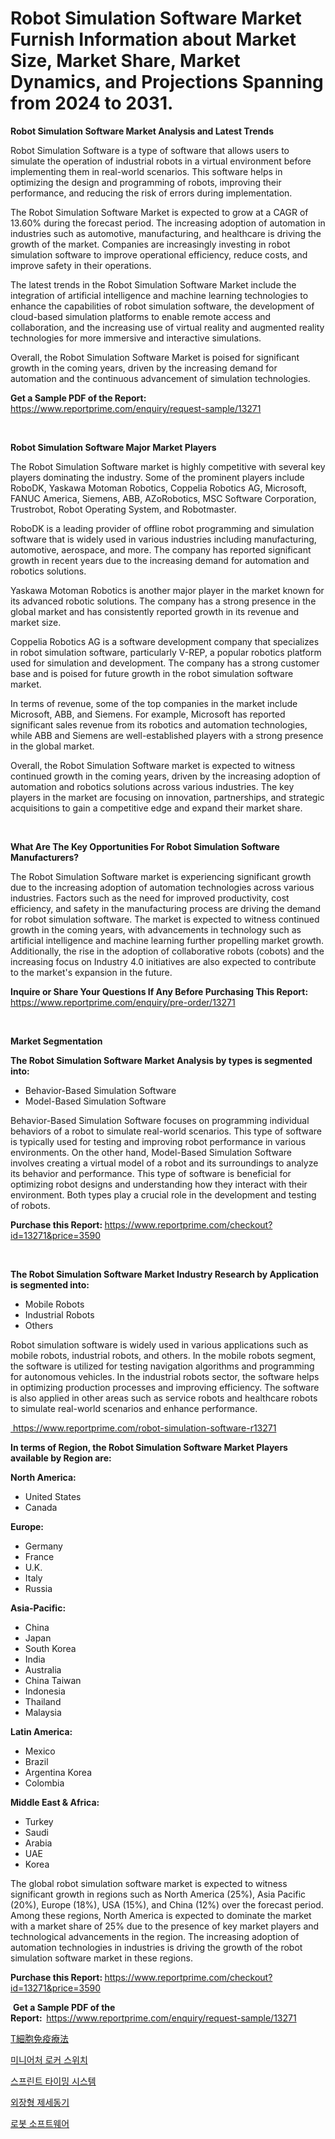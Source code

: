 <p><h1>Robot Simulation Software Market Furnish Information about Market Size, Market Share, Market Dynamics, and Projections Spanning from 2024 to 2031.</h1></p><p><strong>Robot Simulation Software Market Analysis and Latest Trends</strong></p>
<p><p>Robot Simulation Software is a type of software that allows users to simulate the operation of industrial robots in a virtual environment before implementing them in real-world scenarios. This software helps in optimizing the design and programming of robots, improving their performance, and reducing the risk of errors during implementation.</p><p>The Robot Simulation Software Market is expected to grow at a CAGR of 13.60% during the forecast period. The increasing adoption of automation in industries such as automotive, manufacturing, and healthcare is driving the growth of the market. Companies are increasingly investing in robot simulation software to improve operational efficiency, reduce costs, and improve safety in their operations.</p><p>The latest trends in the Robot Simulation Software Market include the integration of artificial intelligence and machine learning technologies to enhance the capabilities of robot simulation software, the development of cloud-based simulation platforms to enable remote access and collaboration, and the increasing use of virtual reality and augmented reality technologies for more immersive and interactive simulations.</p><p>Overall, the Robot Simulation Software Market is poised for significant growth in the coming years, driven by the increasing demand for automation and the continuous advancement of simulation technologies.</p></p>
<p><strong>Get a Sample PDF of the Report:&nbsp;</strong> <a href="https://www.reportprime.com/enquiry/request-sample/13271">https://www.reportprime.com/enquiry/request-sample/13271</a></p>
<p>&nbsp;</p>
<p><strong>Robot Simulation Software Major Market Players</strong></p>
<p><p>The Robot Simulation Software market is highly competitive with several key players dominating the industry. Some of the prominent players include RoboDK, Yaskawa Motoman Robotics, Coppelia Robotics AG, Microsoft, FANUC America, Siemens, ABB, AZoRobotics, MSC Software Corporation, Trustrobot, Robot Operating System, and Robotmaster.</p><p>RoboDK is a leading provider of offline robot programming and simulation software that is widely used in various industries including manufacturing, automotive, aerospace, and more. The company has reported significant growth in recent years due to the increasing demand for automation and robotics solutions.</p><p>Yaskawa Motoman Robotics is another major player in the market known for its advanced robotic solutions. The company has a strong presence in the global market and has consistently reported growth in its revenue and market size.</p><p>Coppelia Robotics AG is a software development company that specializes in robot simulation software, particularly V-REP, a popular robotics platform used for simulation and development. The company has a strong customer base and is poised for future growth in the robot simulation software market.</p><p>In terms of revenue, some of the top companies in the market include Microsoft, ABB, and Siemens. For example, Microsoft has reported significant sales revenue from its robotics and automation technologies, while ABB and Siemens are well-established players with a strong presence in the global market.</p><p>Overall, the Robot Simulation Software market is expected to witness continued growth in the coming years, driven by the increasing adoption of automation and robotics solutions across various industries. The key players in the market are focusing on innovation, partnerships, and strategic acquisitions to gain a competitive edge and expand their market share.</p></p>
<p>&nbsp;</p>
<p><strong>What Are The Key Opportunities For Robot Simulation Software Manufacturers?</strong></p>
<p><p>The Robot Simulation Software market is experiencing significant growth due to the increasing adoption of automation technologies across various industries. Factors such as the need for improved productivity, cost efficiency, and safety in the manufacturing process are driving the demand for robot simulation software. The market is expected to witness continued growth in the coming years, with advancements in technology such as artificial intelligence and machine learning further propelling market growth. Additionally, the rise in the adoption of collaborative robots (cobots) and the increasing focus on Industry 4.0 initiatives are also expected to contribute to the market's expansion in the future.</p></p>
<p><strong>Inquire or Share Your Questions If Any Before Purchasing This Report:</strong> <a href="https://www.reportprime.com/enquiry/pre-order/13271">https://www.reportprime.com/enquiry/pre-order/13271</a></p>
<p>&nbsp;</p>
<p><strong>Market Segmentation</strong></p>
<p><strong>The Robot Simulation Software Market Analysis by types is segmented into:</strong></p>
<p><ul><li>Behavior-Based Simulation Software</li><li>Model-Based Simulation Software</li></ul></p>
<p><p>Behavior-Based Simulation Software focuses on programming individual behaviors of a robot to simulate real-world scenarios. This type of software is typically used for testing and improving robot performance in various environments. On the other hand, Model-Based Simulation Software involves creating a virtual model of a robot and its surroundings to analyze its behavior and performance. This type of software is beneficial for optimizing robot designs and understanding how they interact with their environment. Both types play a crucial role in the development and testing of robots.</p></p>
<p><strong>Purchase this Report:&nbsp;</strong><a href="https://www.reportprime.com/checkout?id=13271&price=3590">https://www.reportprime.com/checkout?id=13271&price=3590</a></p>
<p>&nbsp;</p>
<p><strong>The Robot Simulation Software Market Industry Research by Application is segmented into:</strong></p>
<p><ul><li>Mobile Robots</li><li>Industrial Robots</li><li>Others</li></ul></p>
<p><p>Robot simulation software is widely used in various applications such as mobile robots, industrial robots, and others. In the mobile robots segment, the software is utilized for testing navigation algorithms and programming for autonomous vehicles. In the industrial robots sector, the software helps in optimizing production processes and improving efficiency. The software is also applied in other areas such as service robots and healthcare robots to simulate real-world scenarios and enhance performance.</p></p>
<p><a href="https://www.reportprime.com/robot-simulation-software-r13271">&nbsp;https://www.reportprime.com/robot-simulation-software-r13271</a></p>
<p><strong>In terms of Region, the Robot Simulation Software Market Players available by Region are:</strong></p>
<p>
    <p> <strong> North America: </strong>
        <ul>
            <li>United States</li>
            <li>Canada</li>
        </ul>
        </p> 
    <p> <strong> Europe: </strong>
        <ul>
            <li>Germany</li>
            <li>France</li>
            <li>U.K.</li>
            <li>Italy</li>
            <li>Russia</li>
        </ul>
        </p> 
    <p> <strong> Asia-Pacific: </strong>
        <ul>
            <li>China</li>
            <li>Japan</li>
            <li>South Korea</li>
            <li>India</li>
            <li>Australia</li>
            <li>China Taiwan</li>
            <li>Indonesia</li>
            <li>Thailand</li>
            <li>Malaysia</li>
        </ul>
        </p> 
    <p> <strong> Latin America: </strong>
        <ul>
            <li>Mexico</li>
            <li>Brazil</li>
            <li>Argentina Korea</li>
            <li>Colombia</li>
        </ul>
        </p> 
    <p> <strong> Middle East & Africa: </strong>
        <ul>
            <li>Turkey</li>
            <li>Saudi</li>
            <li>Arabia</li>
            <li>UAE</li>
            <li>Korea</li>
        </ul>
    </p>
    </p>
<p><p>The global robot simulation software market is expected to witness significant growth in regions such as North America (25%), Asia Pacific (20%), Europe (18%), USA (15%), and China (12%) over the forecast period. Among these regions, North America is expected to dominate the market with a market share of 25% due to the presence of key market players and technological advancements in the region. The increasing adoption of automation technologies in industries is driving the growth of the robot simulation software market in these regions.</p></p>
<p><strong>Purchase this Report: </strong><a href="https://www.reportprime.com/checkout?id=13271&price=3590">https://www.reportprime.com/checkout?id=13271&price=3590</a></p>
<p>&nbsp;<strong>Get a Sample PDF of the Report:&nbsp;&nbsp;</strong><a href="https://www.reportprime.com/enquiry/request-sample/13271">https://www.reportprime.com/enquiry/request-sample/13271</a></p>
<p><strong></strong></p>
<p><p><a href="https://medium.com/@desekay3566/t-%E7%B4%B0%E8%83%9E%E5%85%8D%E7%96%AB%E7%99%82%E6%B3%95%E5%B8%82%E5%A0%B4-2031%E5%B9%B4%E3%81%BE%E3%81%A7%E3%81%AE%E6%88%90%E5%8A%9F%E3%81%99%E3%82%8B%E3%83%93%E3%82%B8%E3%83%8D%E3%82%B9%E6%88%A6%E7%95%A5%E3%81%AE%E9%8D%B5-6237643022c2">T細胞免疫療法</a></p><p><a href="https://medium.com/@mayekuhic00/%EB%AF%B8%EB%8B%88%EC%96%B4%EC%B2%98-%EB%A1%9C%EC%BB%A4-%EC%8A%A4%EC%9C%84%EC%B9%98-%EC%8B%9C%EC%9E%A5-%EC%A2%85%EB%A5%98-%EC%9D%91%EC%9A%A9-%EB%B0%8F-%EC%A7%80%EB%A6%AC%EC%97%90-%EB%8C%80%ED%95%9C-%ED%8F%AC%EA%B4%84%EC%A0%81-%ED%8F%89%EA%B0%80-845d13031959">미니어처 로커 스위치</a></p><p><a href="https://medium.com/@adonispellea2022/%EC%A0%84%EB%B0%A9-%EC%8B%9C%EC%8A%A4%ED%85%9C-%EC%8B%9C%EC%9E%A5-%EA%B7%9C%EB%AA%A8-%EC%8B%9C%EC%9E%A5-%EC%A0%84%EB%A7%9D-%EB%B0%8F-%EC%8B%9C%EC%9E%A5-%EC%98%88%EC%B8%A1-2024%EB%85%84%EB%B6%80%ED%84%B0-2031%EB%85%84-c73817b3c2c3">스프린트 타이밍 시스템</a></p><p><a href="https://github.com/wallacBahrtyinger567686/Market-Research-Report-List-1/blob/main/403804822370.md">외장형 제세동기</a></p><p><a href="https://github.com/WilburKihn5676/Market-Research-Report-List-1/blob/main/243630222369.md">로봇 소프트웨어</a></p></p>